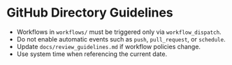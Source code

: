 # GitHub Directory Guidelines

- Workflows in `workflows/` must be triggered only via
  `workflow_dispatch`.
- Do not enable automatic events such as `push`, `pull_request`, or
  `schedule`.
- Update `docs/review_guidelines.md` if workflow policies change.
- Use system time when referencing the current date.

